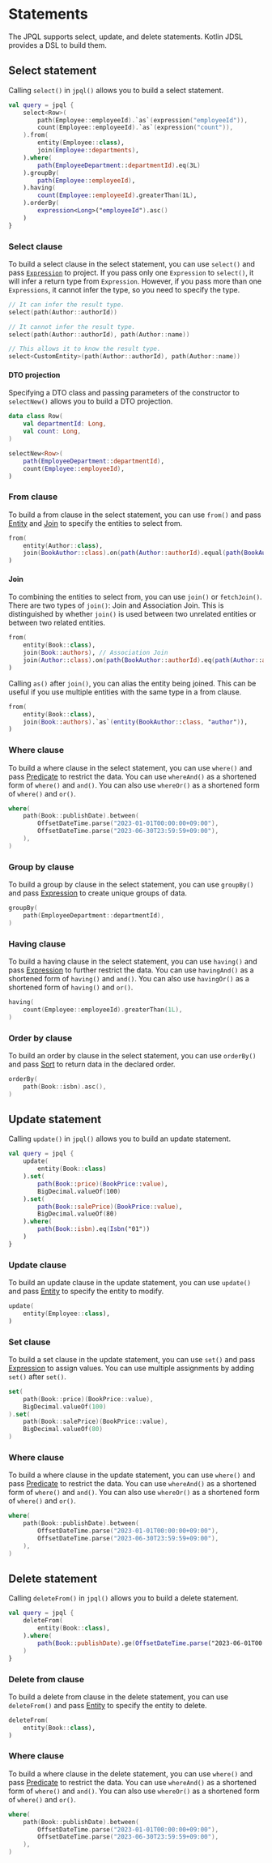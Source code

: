 # Statements

The JPQL supports select, update, and delete statements. Kotlin JDSL provides a DSL to build them.

## Select statement

Calling `select()` in `jpql()` allows you to build a select statement.

```kotlin
val query = jpql {
    select<Row>(
        path(Employee::employeeId).`as`(expression("employeeId")),
        count(Employee::employeeId).`as`(expression("count")),
    ).from(
        entity(Employee::class),
        join(Employee::departments),
    ).where(
        path(EmployeeDepartment::departmentId).eq(3L)
    ).groupBy(
        path(Employee::employeeId),
    ).having(
        count(Employee::employeeId).greaterThan(1L),
    ).orderBy(
        expression<Long>("employeeId").asc()
    )
}
```

### Select clause

To build a select clause in the select statement, you can use `select()` and pass [`Expression`](expressions.md) to
project. If you pass only one `Expression` to `select()`, it will infer a return type from `Expression`.
However, if you pass more than one `Expressions`, it cannot infer the type, so you need to specify the type.

```kotlin
// It can infer the result type.
select(path(Author::authorId))

// It cannot infer the result type.
select(path(Author::authorId), path(Author::name))

// This allows it to know the result type.
select<CustomEntity>(path(Author::authorId), path(Author::name))
```

#### DTO projection

Specifying a DTO class and passing parameters of the constructor to `selectNew()` allows you to build a DTO projection.

```kotlin
data class Row(
    val departmentId: Long,
    val count: Long,
)

selectNew<Row>(
    path(EmployeeDepartment::departmentId),
    count(Employee::employeeId),
)
```

### From clause

To build a from clause in the select statement, you can use `from()` and pass [Entity](entities.md)
and [Join](statements.md#join) to specify the entities to select from.

```kotlin
from(
    entity(Author::class),
    join(BookAuthor::class).on(path(Author::authorId).equal(path(BookAuthor::authorId))),
)
```

#### Join

To combining the entities to select from, you can use `join()` or `fetchJoin()`. There are two types of `join()`: Join
and Association Join. This is distinguished by whether `join()` is used between two unrelated entities or between two
related entities.

```kotlin
from(
    entity(Book::class),
    join(Book::authors), // Association Join
    join(Author::class).on(path(BookAuthor::authorId).eq(path(Author::authorId))), // Join
)
```

Calling `as()` after `join()`, you can alias the entity being joined. This can be useful if you use multiple entities
with the same type in a from clause.

```kotlin
from(
    entity(Book::class),
    join(Book::authors).`as`(entity(BookAuthor::class, "author")),
)
```

### Where clause

To build a where clause in the select statement, you can use `where()` and pass [Predicate](predicates.md) to restrict
the data. You can use `whereAnd()` as a shortened form of `where()` and `and()`. You can also use `whereOr()` as a
shortened form of `where()` and `or()`.

```kotlin
where(
    path(Book::publishDate).between(
        OffsetDateTime.parse("2023-01-01T00:00:00+09:00"),
        OffsetDateTime.parse("2023-06-30T23:59:59+09:00"),
    ),
)
```

### Group by clause

To build a group by clause in the select statement, you can use `groupBy()` and pass [Expression](expressions.md) to
create unique groups of data.

```kotlin
groupBy(
    path(EmployeeDepartment::departmentId),
)
```

### Having clause

To build a having clause in the select statement, you can use `having()` and pass [Expression](expressions.md) to
further restrict the data. You can use `havingAnd()` as a shortened form of `having()` and `and()`. You can also
use `havingOr()` as a shortened form of `having()` and `or()`.

```kotlin
having(
    count(Employee::employeeId).greaterThan(1L),
)
```

### Order by clause

To build an order by clause in the select statement, you can use `orderBy()` and pass [Sort](sorts.md) to return data in
the declared order.

```kotlin
orderBy(
    path(Book::isbn).asc(),
)
```

## Update statement

Calling `update()` in `jpql()` allows you to build an update statement.

```kotlin
val query = jpql {
    update(
        entity(Book::class)
    ).set(
        path(Book::price)(BookPrice::value),
        BigDecimal.valueOf(100)
    ).set(
        path(Book::salePrice)(BookPrice::value),
        BigDecimal.valueOf(80)
    ).where(
        path(Book::isbn).eq(Isbn("01"))
    )
}
```

### Update clause

To build an update clause in the update statement, you can use `update()` and pass [Entity](entities.md) to specify the
entity to modify.

```kotlin
update(
    entity(Employee::class),
)
```

### Set clause

To build a set clause in the update statement, you can use `set()` and pass [Expression](expressions.md) to assign
values. You can use multiple assignments by adding `set()` after `set()`.

```kotlin
set(
    path(Book::price)(BookPrice::value),
    BigDecimal.valueOf(100)
).set(
    path(Book::salePrice)(BookPrice::value),
    BigDecimal.valueOf(80)
)
```

### Where clause

To build a where clause in the update statement, you can use `where()` and pass [Predicate](predicates.md) to restrict
the data. You can use `whereAnd()` as a shortened form of `where()` and `and()`. You can also use `whereOr()` as a
shortened form of `where()` and `or()`.

```kotlin
where(
    path(Book::publishDate).between(
        OffsetDateTime.parse("2023-01-01T00:00:00+09:00"),
        OffsetDateTime.parse("2023-06-30T23:59:59+09:00"),
    ),
)
```

## Delete statement

Calling `deleteFrom()` in `jpql()` allows you to build a delete statement.

```kotlin
val query = jpql {
    deleteFrom(
        entity(Book::class),
    ).where(
        path(Book::publishDate).ge(OffsetDateTime.parse("2023-06-01T00:00:00+09:00")),
    )
}
```

### Delete from clause

To build a delete from clause in the delete statement, you can use `deleteFrom()` and pass [Entity](entities.md) to
specify the entity to delete.

```kotlin
deleteFrom(
    entity(Book::class),
)
```

### Where clause

To build a where clause in the delete statement, you can use `where()` and pass [Predicate](predicates.md) to restrict
the data. You can use `whereAnd()` as a shortened form of `where()` and `and()`. You can also use `whereOr()` as a
shortened form of `where()` and `or()`.

```kotlin
where(
    path(Book::publishDate).between(
        OffsetDateTime.parse("2023-01-01T00:00:00+09:00"),
        OffsetDateTime.parse("2023-06-30T23:59:59+09:00"),
    ),
)
```
